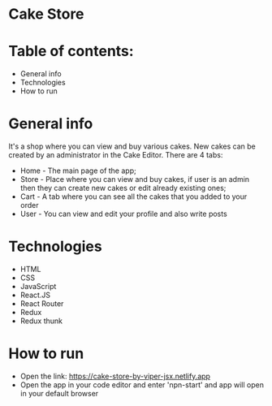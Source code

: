 # Cake Store

# Table of contents: 
* General info
* Technologies
* How to run

# General info
It's a shop where you can view and buy various cakes. New cakes can be created by an administrator in the Cake Editor. 
There are 4 tabs: 
* Home - The main page of the app;
* Store - Place where you can view and buy cakes, if user is an admin then they can create new cakes or edit already existing ones;
* Cart - A tab where you can see all the cakes that you added to your order
* User - You can view and edit your profile and also write posts


# Technologies
* HTML
* CSS
* JavaScript
* React.JS
* React Router
* Redux
* Redux thunk

# How to run
* Open the link: https://cake-store-by-viper-jsx.netlify.app
* Open the app in your code editor and enter 'npn-start' and app will open in your default browser
